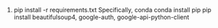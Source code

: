 1. pip install -r requirements.txt
Specifically, 
conda 
conda install pip 
pip install beautifulsoup4, google-auth, google-api-python-client
